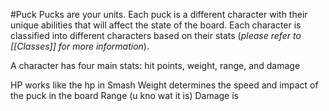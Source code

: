 #Puck
Pucks are your units. Each puck is a different character with their unique abilities that will affect the state of the board. Each character is classified into different characters based on their stats (*please refer to [[Classes]] for more information*).

A character has four main stats: hit points, weight, range, and damage

HP works like the hp in Smash
Weight determines the speed and impact of the puck in the board
Range (u kno wat it is)
Damage is 
